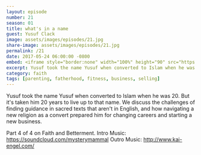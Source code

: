```yaml
---
layout: episode
number: 21
season: 01
title: what's in a name
guest: Yusuf Clack
image: assets/images/episodes/21.jpg
share-image: assets/images/episodes/21.jpg
permalink: /21
date: 2017-05-24 06:00:00 -0800
embed: <iframe style="border:none" width="100%" height="90" src="https://html5-player.libsyn.com/embed/episode/id/5385943/height/90/theme/custom/autoplay/no/autonext/no/thumbnail/yes/preload/no/no_addthis/no/direction/backward/render-playlist/no/custom-color/65C29B/"  scrolling="no"  allowfullscreen webkitallowfullscreen mozallowfullscreen oallowfullscreen msallowfullscreen></iframe>
excerpt: Yusuf took the name Yusuf when converted to Islam when he was 20. But it's taken him 20 years to live up to that name.
category: faith
tags: [parenting, fatherhood, fitness, business, selling]
---
```


Yusuf took the name Yusuf when converted to Islam when he was 20. But it's taken him 20 years to live up to that name. We discuss the challenges of finding guidance in sacred texts that aren't in English, and how navigating a new religion as a convert prepared him for changing careers and starting a new business.

Part 4 of 4 on Faith and Betterment.
Intro Music: https://soundcloud.com/mysterymammal
Outro Music: http://www.kai-engel.com/
